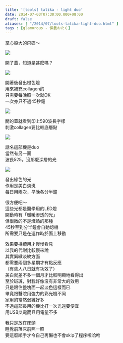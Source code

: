 ```yaml
---
title: '[tools] talika - light duo'
date: 2014-07-03T07:30:00.000+08:00
draft: false
aliases: [ "/2014/07/tools-talika-light-duo.html" ]
tags : [glamorous - 保養おたく]
---
```


掌心般大的飛碟～  

![](/images/talikalightduo.jpg)

開了蓋，知道是甚麼嗎？  

![](/images/talikalightduo1.jpg)

開著後發出橙色燈  
用來補充collagen的  
只需要每晚照一次就OK  
一次亦只不過45秒鐘  

![](/images/talikalightduo2.jpg)

關的蓋就看到印上590波長字樣  
刺激collagen要比較底層點  

![](/images/talikalightduo3.jpg)

話名這部機是duo  
當然有另一面  
波長525，沒那麼深層的光  

![](/images/talikalightduo4.jpg)

發出綠色的光  
作用是美白淡斑  
每日用兩次，早晚各分半鐘  
  
很方便吧～  
這些光都是醫學用的LED燈  
開動時有「暖暖滲透的光」  
但很微的不是熾熱的那種  
45秒至到分半鐘會自動熄機  
所需要只是在運作時於面上移動  
  
效果要持續用才慢慢看見  
以我的代謝比較慢來說  
其實緊緻淡紋方面  
都需要兩個多星期才有點反應  
（有些人八日就有功效了）  
美白就差不多一個月才比較明顯地看得出  
至於斑斑，對我好像沒有非常大的效用  
只是跟住整塊面一起淡色這樣而已  
畢竟跟醫院用強力的彩光機不同  
家用的當然弱雞好多  
不過這部長用的機比打一次光還要便宜  
用USB叉電而且用電量不多  
  
我只是放在床頭  
睡覺前落床前照一照  
要這麼順手才令自己再懶也不會skip了程序啦哈哈
